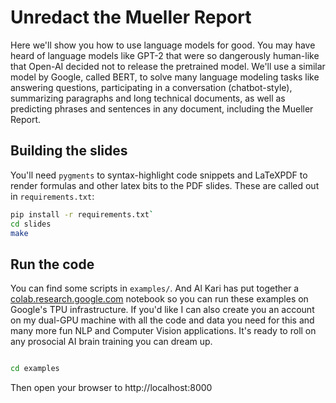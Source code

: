 # Unredact the Mueller Report

Here we'll show you how to use language models for good. You may have heard of language models like GPT-2 that were so dangerously human-like that Open-AI decided not to release the pretrained model. We'll use a similar model by Google, called BERT, to solve many language modeling tasks like answering questions, participating in a conversation (chatbot-style), summarizing paragraphs and long technical documents, as well as predicting phrases and sentences in any document, including the Mueller Report.

## Building the slides

You'll need `pygments` to syntax-highlight code snippets and LaTeXPDF to render formulas and other latex bits to the PDF slides. These are called out in `requirements.txt`:

```bash
pip install -r requirements.txt`
cd slides
make
```

## Run the code

You can find some scripts in `examples/`.
And Al Kari has put together a [colab.research.google.com](https://colab.research.google.com/github/manceps/tfw/blob/master/Mueller_Report_UnRedacted.ipynb) notebook so you can run these examples on Google's TPU infrastructure.
If you'd like I can also create you an account on my dual-GPU machine with all the code and data you need for this and many more fun NLP and Computer Vision applications. It's ready to roll on any prosocial AI brain training you can dream up.

```bash

cd examples
```

Then open your browser to http://localhost:8000

